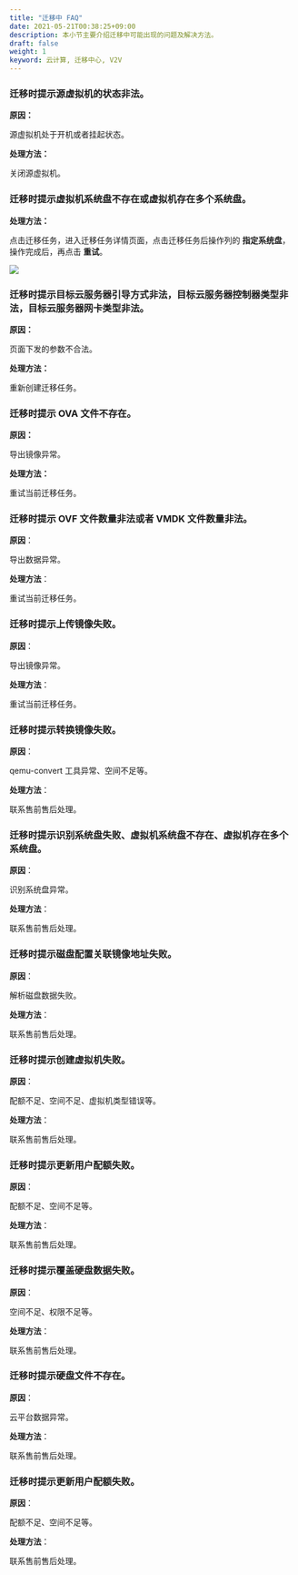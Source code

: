 ```yaml
---
title: "迁移中 FAQ"
date: 2021-05-21T00:38:25+09:00
description: 本小节主要介绍迁移中可能出现的问题及解决方法。
draft: false
weight: 1
keyword: 云计算, 迁移中心, V2V
---
```


### 迁移时提示源虚拟机的状态非法。

**原因：**

源虚拟机处于开机或者挂起状态。

**处理方法：**

关闭源虚拟机。

### 迁移时提示虚拟机系统盘不存在或虚拟机存在多个系统盘。

**处理方法：**

点击迁移任务，进入迁移任务详情页面，点击迁移任务后操作列的 **指定系统盘**，操作完成后，再点击 **重试**。

![](/operation/migration/_images/migration_faq_1.png)

### 迁移时提示目标云服务器引导方式非法，目标云服务器控制器类型非法，目标云服务器网卡类型非法。

**原因：**

页面下发的参数不合法。

**处理方法：**

重新创建迁移任务。

### 迁移时提示 OVA 文件不存在。

**原因：**

导出镜像异常。

**处理方法：**

重试当前迁移任务。

### 迁移时提示 OVF 文件数量非法或者 VMDK 文件数量非法。

**原因**：

导出数据异常。

**处理方法**：

重试当前迁移任务。

### 迁移时提示上传镜像失败。

**原因**：

导出镜像异常。

**处理方法**：

重试当前迁移任务。

### 迁移时提示转换镜像失败。

**原因**：

qemu-convert 工具异常、空间不足等。

**处理方法**：

联系售前售后处理。

### 迁移时提示识别系统盘失败、虚拟机系统盘不存在、虚拟机存在多个系统盘。

**原因**：

识别系统盘异常。

**处理方法**：

联系售前售后处理。

### 迁移时提示磁盘配置关联镜像地址失败。

**原因**：

解析磁盘数据失败。

**处理方法**：

联系售前售后处理。

### 迁移时提示创建虚拟机失败。

**原因**：

配额不足、空间不足、虚拟机类型错误等。

**处理方法**：

联系售前售后处理。

### 迁移时提示更新用户配额失败。

**原因**：

配额不足、空间不足等。

**处理方法**：

联系售前售后处理。

### 迁移时提示覆盖硬盘数据失败。

**原因**：

空间不足、权限不足等。

**处理方法**：

联系售前售后处理。

### 迁移时提示硬盘文件不存在。

**原因**：

云平台数据异常。

**处理方法**：

联系售前售后处理。

### 迁移时提示更新用户配额失败。

**原因**：

配额不足、空间不足等。

**处理方法**：

联系售前售后处理。

